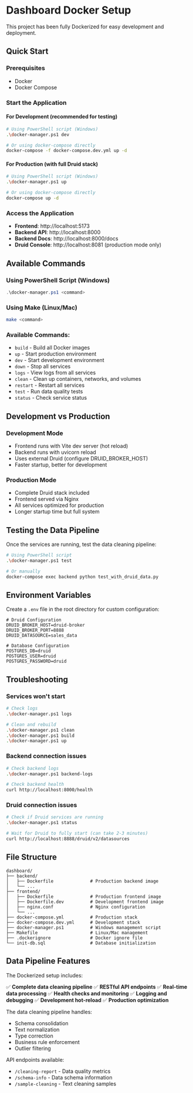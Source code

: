 # Dashboard Docker Setup

This project has been fully Dockerized for easy development and deployment.

## Quick Start

### Prerequisites
- Docker
- Docker Compose

### Start the Application

#### For Development (recommended for testing)
```bash
# Using PowerShell script (Windows)
.\docker-manager.ps1 dev

# Or using docker-compose directly
docker-compose -f docker-compose.dev.yml up -d
```

#### For Production (with full Druid stack)
```bash
# Using PowerShell script (Windows)
.\docker-manager.ps1 up

# Or using docker-compose directly
docker-compose up -d
```

### Access the Application
- **Frontend**: http://localhost:5173
- **Backend API**: http://localhost:8000
- **Backend Docs**: http://localhost:8000/docs
- **Druid Console**: http://localhost:8081 (production mode only)

## Available Commands

### Using PowerShell Script (Windows)
```powershell
.\docker-manager.ps1 <command>
```

### Using Make (Linux/Mac)
```bash
make <command>
```

### Available Commands:
- `build` - Build all Docker images
- `up` - Start production environment
- `dev` - Start development environment
- `down` - Stop all services
- `logs` - View logs from all services
- `clean` - Clean up containers, networks, and volumes
- `restart` - Restart all services
- `test` - Run data quality tests
- `status` - Check service status

## Development vs Production

### Development Mode
- Frontend runs with Vite dev server (hot reload)
- Backend runs with uvicorn reload
- Uses external Druid (configure DRUID_BROKER_HOST)
- Faster startup, better for development

### Production Mode
- Complete Druid stack included
- Frontend served via Nginx
- All services optimized for production
- Longer startup time but full system

## Testing the Data Pipeline

Once the services are running, test the data cleaning pipeline:

```bash
# Using PowerShell script
.\docker-manager.ps1 test

# Or manually
docker-compose exec backend python test_with_druid_data.py
```

## Environment Variables

Create a `.env` file in the root directory for custom configuration:

```env
# Druid Configuration
DRUID_BROKER_HOST=druid-broker
DRUID_BROKER_PORT=8888
DRUID_DATASOURCE=sales_data

# Database Configuration
POSTGRES_DB=druid
POSTGRES_USER=druid
POSTGRES_PASSWORD=druid
```

## Troubleshooting

### Services won't start
```bash
# Check logs
.\docker-manager.ps1 logs

# Clean and rebuild
.\docker-manager.ps1 clean
.\docker-manager.ps1 build
.\docker-manager.ps1 up
```

### Backend connection issues
```bash
# Check backend logs
.\docker-manager.ps1 backend-logs

# Check backend health
curl http://localhost:8000/health
```

### Druid connection issues
```bash
# Check if Druid services are running
.\docker-manager.ps1 status

# Wait for Druid to fully start (can take 2-3 minutes)
curl http://localhost:8888/druid/v2/datasources
```

## File Structure

```
dashboard/
├── backend/
│   ├── Dockerfile              # Production backend image
│   └── ...
├── frontend/
│   ├── Dockerfile              # Production frontend image
│   ├── Dockerfile.dev          # Development frontend image
│   ├── nginx.conf              # Nginx configuration
│   └── ...
├── docker-compose.yml          # Production stack
├── docker-compose.dev.yml      # Development stack
├── docker-manager.ps1          # Windows management script
├── Makefile                    # Linux/Mac management
├── .dockerignore               # Docker ignore file
└── init-db.sql                 # Database initialization
```

## Data Pipeline Features

The Dockerized setup includes:

✅ **Complete data cleaning pipeline**
✅ **RESTful API endpoints**
✅ **Real-time data processing**
✅ **Health checks and monitoring**
✅ **Logging and debugging**
✅ **Development hot-reload**
✅ **Production optimization**

The data cleaning pipeline handles:
- Schema consolidation
- Text normalization
- Type correction
- Business rule enforcement
- Outlier filtering

API endpoints available:
- `/cleaning-report` - Data quality metrics
- `/schema-info` - Data schema information
- `/sample-cleaning` - Text cleaning samples
